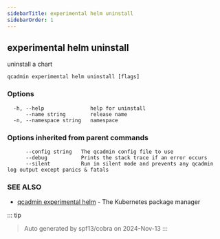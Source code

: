 ```yaml
---
sidebarTitle: experimental helm uninstall
sidebarOrder: 1
---
```


## experimental helm uninstall

uninstall a chart

```
qcadmin experimental helm uninstall [flags]
```

### Options

```
  -h, --help               help for uninstall
      --name string        release name
  -n, --namespace string   namespace
```

### Options inherited from parent commands

```
      --config string   The qcadmin config file to use
      --debug           Prints the stack trace if an error occurs
      --silent          Run in silent mode and prevents any qcadmin log output except panics & fatals
```

### SEE ALSO

* [qcadmin experimental helm](experimental_helm.md)	 - The Kubernetes package manager

::: tip
>Auto generated by spf13/cobra on 2024-Nov-13
:::